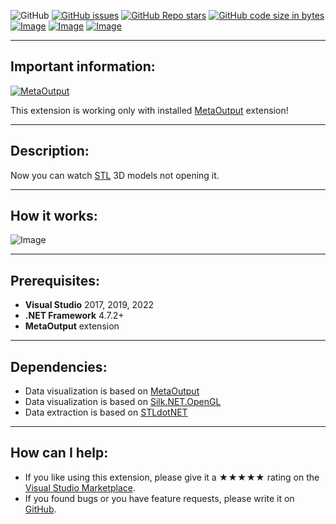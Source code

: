 ![GitHub](https://img.shields.io/github/license/viacheslav-lozinskyi/Preview-STL)
[![GitHub issues](https://img.shields.io/github/issues/viacheslav-lozinskyi/Preview-STL)](https://github.com/viacheslav-lozinskyi/Preview-STL/issues)
[![GitHub Repo stars](https://img.shields.io/github/stars/viacheslav-lozinskyi/Preview-STL)](https://github.com/viacheslav-lozinskyi/Preview-STL/stargazers)
[![GitHub code size in bytes](https://img.shields.io/github/languages/code-size/viacheslav-lozinskyi/Preview-STL)](https://github.com/viacheslav-lozinskyi/Preview-STL)
[![Image](https://img.shields.io/badge/VS-2022-blueviolet)](https://marketplace.visualstudio.com/items?itemName=ViacheslavLozinskyi.MetaOutput-2022)
[![Image](https://img.shields.io/badge/VS-2019-blueviolet)](https://marketplace.visualstudio.com/items?itemName=ViacheslavLozinskyi.MetaOutput-2019)
[![Image](https://img.shields.io/badge/VS-2017-blueviolet)](https://marketplace.visualstudio.com/items?itemName=ViacheslavLozinskyi.MetaOutput-2019)

---

## Important information:
[![MetaOutput](https://www.metaoutput.net/_functions/watch?utm_source=github.com&utm_medium=referral&utm_campaign=view-on-github&utm_content=Preview-STL&source=GITHUB&size=128x128&project=Preview-STL&url=https://github.com/viacheslav-lozinskyi/Preview-STL)](https://www.metaoutput.net/)

This extension is working only with installed [MetaOutput](https://www.metaoutput.net/) extension!

---

## Description:
Now you can watch [STL](https://en.wikipedia.org/wiki/STL_(file_format)) 3D models not opening it.

---

## How it works:
![Image](https://viacheslav-lozinskyi.github.io/Preview-STL/resource/video/Presentation1.gif)

---

## Prerequisites:
- **Visual Studio** 2017, 2019, 2022
- **.NET Framework** 4.7.2+
- **MetaOutput** extension

---

## Dependencies:
- Data visualization is based on [MetaOutput](https://www.metaoutput.net/)
- Data visualization is based on [Silk.NET.OpenGL](https://github.com/dotnet/Silk.NET)
- Data extraction is based on [STLdotNET](https://github.com/QuantumConcepts/STLdotNET)

---

## How can I help:
- If you like using this extension, please give it a ★★★★★ rating on the [Visual Studio Marketplace](https://marketplace.visualstudio.com/items?itemName=ViacheslavLozinskyi.Preview-STL&ssr=false#review-details).
- If you found bugs or you have feature requests, please write it on [GitHub](https://github.com/viacheslav-lozinskyi/Preview-STL).
